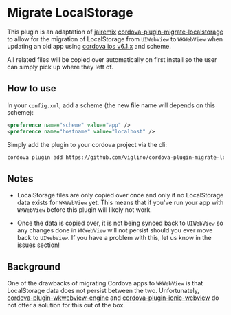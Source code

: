 # Migrate LocalStorage

This plugin is an adaptation of
[jairemix](https://github.com/jairemix) [cordova-plugin-migrate-localstorage](https://github.com/jairemix/cordova-plugin-migrate-localstorage)
to allow for the migration of LocalStorage from `UIWebView` to `WKWebView` when updating an old app using [cordova ios v6.1.x](https://github.com/ionic-team/cordova-plugin-ionic-webview) and scheme.

All related files will be copied over automatically on first install so the user can simply pick up where they left of.

## How to use

In your `config.xml`, add a scheme (the new file name will depends on this scheme):
```xml
<preference name="scheme" value="app" />
<preference name="hostname" value="localhost" />
```

Simply add the plugin to your cordova project via the cli:
```sh
cordova plugin add https://github.com/viglino/cordova-plugin-migrate-localstorage
```

## Notes

- LocalStorage files are only copied over once and only if no LocalStorage data exists for `WKWebView`
yet. This means that if you've run your app with `WKWebView` before this plugin will likely not work.

- Once the data is copied over, it is not being synced back to `UIWebView` so any changes done in
`WKWebView` will not persist should you ever move back to `UIWebView`. If you have a problem with this,
let us know in the issues section!

## Background

One of the drawbacks of migrating Cordova apps to `WKWebView` is that LocalStorage data does
not persist between the two. Unfortunately,
[cordova-plugin-wkwebview-engine](https://github.com/apache/cordova-plugin-wkwebview-engine) and
[cordova-plugin-ionic-webview](https://github.com/ionic-team/cordova-plugin-ionic-webview)
do not offer a solution for this out of the box.
